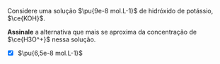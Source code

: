 Considere uma solução $\pu{9e-8 mol.L-1}$ de hidróxido de potássio, $\ce{KOH}$.

**Assinale** a alternativa que mais se aproxima da concentração de $\ce{H3O^+}$ nessa solução.

- [x] $\pu{6,5e-8 mol.L-1}$

